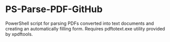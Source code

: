 # PS-Parse-PDF-GitHub
PowerShell script for parsing PDFs converted into text documents and creating an automatically filling form. Requires pdftotext.exe utility provided by xpdftools.
